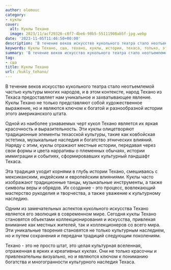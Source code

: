 ```yaml
---
author: olomouc
category:
- куклы
cover:
  alt: Куклы Техано
  image: 2023/11/acf29326-c8f7-4be6-98b5-55111908ab5f-jpg.webp
date: '2023-11-05T11:46:50+00:00'
description: 'В течение веков искусство кукольного театра стало неотъемлемой частью культуры многих народов, и в этом контексте, народ Техано из Техаса предоставляет...'
keywords: Куклы Техано, сша, техано, куклы, истории, техаса, только, это, кукольного, культуры, являются, ключом, является, традиционные, музыкальные, наследия, также
summary: 'В течение веков искусство кукольного театра стало неотъемлемой частью культуры многих народов, и в этом контексте, народ Техано из Техаса предоставляет...'
tag:
- сша
title: Куклы Техано
url: /kukly_tehano/
---
```


В течение веков искусство кукольного театра стало неотъемлемой частью культуры многих народов, и в этом контексте, народ Техано из Техаса предоставляет нам уникальное и захватывающее явление. Куклы Техано не только представляют собой художественное выражение, но и являются ключом к богатой и разнообразной истории этого американского штата.

Одной из наиболее узнаваемых черт кукол Техано является их яркая красочность и выразительность. Эти куклы олицетворяют традиционные элементы техасской культуры, такие как ковбойская эстетика, музыкальные наследия и богатство этнических влияний. Наряду с этим, куклы отражают местные истории, передавая через свои формы и цвета нарративы о племенных обычаях, истории иммиграции и событиях, сформировавших культурный ландшафт Техаса.

Эта традиция уходит корнями в глубь истории Техано, смешиваясь с мексиканским, индейским и европейским влияниями. Куклы часто изображают традиционные танцы, музыкальные инструменты, а также символы веры и обрядов. Их создание \- это процесс, вовлекающий мастерство рукоделия и творчества, а также уважение к культурному наследию.

Одним из замечательных аспектов кукольного искусства Техано является его эволюция в современном мире. Сегодня куклы Техано становятся объектами коллекционирования и искусства, привлекая внимание как местных жителей, так и коллекционеров со всего мира. Эти уникальные творения становятся не только культурным наследием, но и путем сохранения и передачи традиций следующим поколениям.

Техано \- это не просто штат, это целая культурная вселенная, отраженная в ярких и креативных куклах. Они не только красочны и привлекательны визуально, но и являются ключом к пониманию богатства и многогранности культурного наследия Техаса.